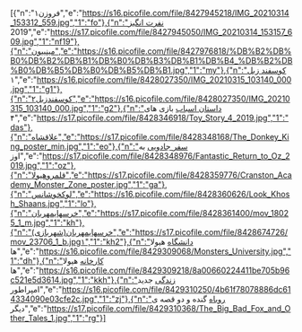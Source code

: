 [{"n":"فروزن۱","e":"https://s16.picofile.com/file/8427945218/IMG_20210314_153312_559.jpg","1":"fo"},{"n":"نفرت انگیز 2019","e":"https://s17.picofile.com/file/8427945050/IMG_20210314_153157_609.jpg","1":"nf19"},{"n":"مینییون","e":"https://s16.picofile.com/file/8427976818/%DB%B2%DB%B0%DB%B2%DB%B1%DB%B0%DB%B3%DB%B1%DB%B4_%DB%B2%DB%B0%DB%B5%DB%B0%DB%B5%DB%B1.jpg","1":"my"},{"n":"کوسفند زبل ۱","e":"https://s16.picofile.com/file/8428027350/IMG_20210315_103140_000.jpg","1":"g1"},{"n":"کوسفندزبل۲","e":"https://s16.picofile.com/file/8428027350/IMG_20210315_103140_000.jpg","1":"g2"},{"n":"داستان اسباب بازی های ۴","e":"https://s17.picofile.com/file/8428346918/Toy_Story_4_2019.jpg","1":"das"},{"n":"علاقشاه","e":"https://s17.picofile.com/file/8428348168/The_Donkey_King_poster_min.jpg","1":"eo"},{"n":"سفر جادویی به اوز","e":"https://s17.picofile.com/file/8428348976/Fantastic_Return_to_Oz_2019.jpg","1":"oz"},{"n":"قلمروهیولا","e":"https://s17.picofile.com/file/8428359776/Cranston_Academy_Monster_Zone_poster.jpg","1":"ga"},{"n":"لوکخوشانس","e":"https://s16.picofile.com/file/8428360626/Look_Khosh_Shaans.jpg","1":"lo"},{"n":"خرسهایمهربان","e":"https://s17.picofile.com/file/8428361400/mov_18025_1_m.jpg","1":"kh"},{"n":"خرسهایمهربان(شهربازی)","e":"https://s17.picofile.com/file/8428674726/mov_23706_1_b.jpg۱","1":"kh2"},{"n":"دانشگاه هیولا ها","e":"https://s16.picofile.com/file/8429309068/Monsters_University.jpg","1":"dh"},{"n":"کارخانه هیولا ها","e":"https://s16.picofile.com/file/8429309218/8a00660224411be705b96c521e5d3614.jpg","1":"kkh"},{"n":"زندگی جدید امپراطور","e":"https://s16.picofile.com/file/8429310250/4b61f78078886dc614334090e03cfe2c.jpg","1":"zj"},{"n":"روباه گنده و دو قصه ی دیگر","e":"https://s17.picofile.com/file/8429310368/The_Big_Bad_Fox_and_Other_Tales_1.jpg","1":"rg"}]
